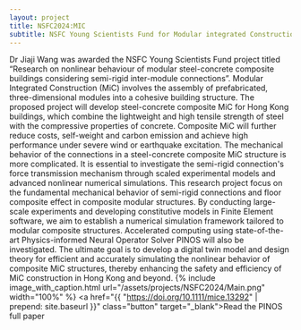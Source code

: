 ```yaml
---
layout: project
title: NSFC2024:MIC
subtitle: NSFC Young Scientists Fund for Modular integrated Construction
---
```

Dr Jiaji Wang was awarded the NSFC Young Scientists Fund project titled “Research on nonlinear behaviour of modular steel-concrete composite buildings considering semi-rigid inter-module connections”. Modular Integrated Construction (MiC) involves the assembly of prefabricated, three-dimensional modules into a cohesive building structure. The proposed project will develop steel-concrete composite MiC for Hong Kong buildings, which combine the lightweight and high tensile strength of steel with the compressive properties of concrete. Composite MiC will further reduce costs, self-weight and carbon emission and achieve high performance under severe wind or earthquake excitation. The mechanical behavior of the connections in a steel-concrete composite MiC structure is more complicated. It is essential to investigate the semi-rigid connection's force transmission mechanism through scaled experimental models and advanced nonlinear numerical simulations. This research project focus on the fundamental mechanical behavior of semi-rigid connections and floor composite effect in composite modular structures. By conducting large-scale experiments and developing constitutive models in Finite Element software, we aim to establish a numerical simulation framework tailored to modular composite structures. Accelerated computing using state-of-the-art Physics-informed Neural Operator Solver PINOS will also be investigated. The ultimate goal is to develop a digital twin model and design theory for efficient and accurately simulating the nonlinear behavior of composite MiC structures, thereby enhancing the safety and efficiency of MiC construction in Hong Kong and beyond.
{%
	include image_with_caption.html
	url="/assets/projects/NSFC2024/Main.png"
	width="100%"
%}
<a href="{{ "https://doi.org/10.1111/mice.13292" | prepend: site.baseurl }}" class="button" target="_blank">Read the PINOS full paper</a>
